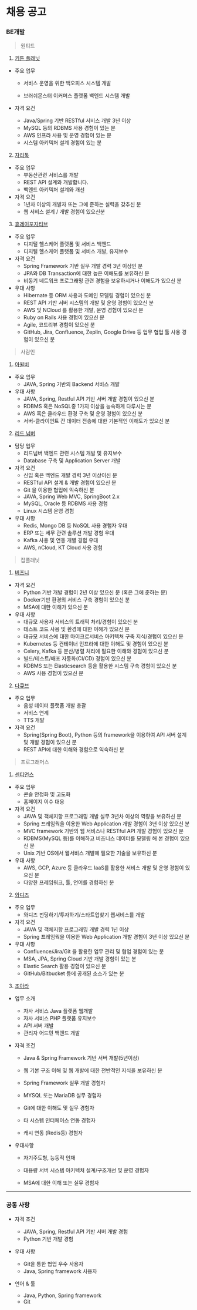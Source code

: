 # 채용 공고

### BE개발

> 원티드  

1. [키튼 플래닛](https://www.wanted.co.kr/wd/91947)

 - 주요 업무   

   - 서비스 운영을 위한 백오피스 시스템 개발

   -	브러쉬몬스터 이커머스 플랫폼 백엔드 시스템 개발

- 자격 요건
  -  Java/Spring 기반 RESTful 서비스 개발 3년 이상
  -  MySQL 등의 RDBMS 사용 경험이 있는 분
  -  AWS 인프라 사용 및 운영 경험이 있는 분
  -  시스템 아키텍처 설계 경험이 있는 분

2. [자리톡](https://www.wanted.co.kr/wd/90881)

- 주요 업무
  - 부동산관련 서비스를 개발
  -  REST API 설계와 개발합니다.
  -  백엔드 아키텍처 설계와 개선
- 자격 요건
  -  1년차 이상의 개발자 또는 그에 준하는 실력을 갖추신 분
  -  웹 서비스 설계 / 개발 경험이 있으신분

3. [휴레이포지티브](https://www.wanted.co.kr/wd/62763)

- 주요 업무
  - 디지털 헬스케어 플랫폼 및 서비스 백엔드
  -  디지털 헬스케어 플랫폼 및 서비스 개발, 유지보수
- 자격 요건
  - Spring Framework 기반 실무 개발 경력 3년 이상인 분
  -  JPA와 DB Transaction에 대한 높은 이해도를 보유하신 분
  -  비동기 네트워크 프로그래밍 관련 경험을 보유하시거나 이해도가 있으신 분
- 우대 사항
  - Hibernate 등 ORM 사용과 도메인 모델링 경험이 있으신 분 
  - REST API 기반 서버 시스템의 개발 및 운영 경험이 있으신 분
  -  AWS 및 NCloud 를 활용한 개발, 운영 경험이 있으신 분
  -  Ruby on Rails 사용 경험이 있으신 분
  -  Agile, 코드리뷰 경험이 있으신 분
  -  GitHub, Jira, Confluence, Zeplin, Google Drive 등 업무 협업 툴 사용 경험이 있으신 분



> 사람인

1. [아윌비](https://www.saramin.co.kr/zf_user/jobs/relay/view?isMypage=no&rec_idx=42943517&recommend_ids=eJxV0MsRwyAMBNBqcl929T27EPffRRg8Cfj4tEKAjD3obXeN%2FuRlGpACk7GICPMxmU8as%2BKb3hX8EV6zoLv4jCKtq1%2FNyc0sCX%2BSqoPwNBz3guImnW44UsiPUfMPx1kErPabCZfnTmkDsdnKtY1FdrR6pV8810AD&view_type=search&searchword=%EC%9E%90%EB%B0%94+%EB%B0%B1%EC%97%94%EB%93%9C+%EA%B0%9C%EB%B0%9C%EC%9E%90&searchType=search&gz=1&paid_fl=n&search_uuid=6b891c49-1392-480d-9122-9d7edbe744ec#seq=0)

- 주요 업무
  - JAVA, Spring 기반의 Backend 서비스 개발 
- 우대 사항
  - JAVA, Spring, Restful API 기반 서버 개발 경험이 있으신 분
  - RDBMS 혹은 NoSQL중 1가지 이상을 능숙하게 다루시는 분 
  - AWS 혹은 클라우드 환경 구축 및 운영 경험이 있으신 분 
  - 서버-클라이언트 간 데이터 전송에 대한 기본적인 이해도가 있으신 분 

2. [리드 넘버](https://www.saramin.co.kr/zf_user/jobs/relay/view?isMypage=no&rec_idx=43176894&recommend_ids=eJxNzskRAzEIRNFofG9o1rMDmfyzsEqqsTg%2BPlqMSqP1U9Kf%2FNrgY3uACHNZA9kUK8YgyMBiHtLU%2BzJDmYs4jHWbvxVe4s2n9Ly8UKH%2Fs6rWNa8qEqOyBuFpkLsM0Mfy%2BuWoCFj5rXB63qomiMtmtr3Ujmbv%2BgO6mkPO&view_type=search&searchword=%EB%A6%AC%EB%93%9C%EB%84%98%EB%B2%84&searchType=search&gz=1&paid_fl=n&search_uuid=11589750-0009-42e1-9c4e-7ca901fdd397#seq=0)

- 담당 업무
  - 리드넘버 백엔드 관련 시스템 개발 및 유지보수
  - Database 구축 및 Application Server 개발
- 자격 요건
  -  신입 혹은 백엔드 개발 경력 3년 이상이신 분
  - RESTful API 설계 & 개발 경험이 있으신 분
  -  Git 을 이용한 협업에 익숙하신 분
  -  JAVA, Spring Web MVC, SpringBoot 2.x
  -  MySQL, Oracle 등 RDBMS 사용 경험
  -  Linux 시스템 운영 경험
- 우대 사항
  -  Redis, Mongo DB 등 NoSQL 사용 경험자 우대
  - ERP 또는 세무 관련 솔루션 개발 경험 우대
  -  Kafka 사용 및 연동 개별 경험 우대
  -  AWS, nCloud, KT Cloud 사용 경험

> 잡플래닛

1. [버즈니](https://www.jobplanet.co.kr/job/search?q=%EB%B2%84%EC%A6%88%EB%8B%88%2C%20Docker%2CPython%20(Flask%2C%20Falcon%20%EB%93%B1)%2CElasticsearch%2CKubernetes%2CCelery%2C%20Kafka%2CMSA%2CAWS&posting_ids%5B%5D=1232758)

- 자격 요건
  - Python 기반 개발 경험이 2년 이상 있으신 분 (혹은 그에 준하는 분)
  -  Docker기반 환경의 서비스 구축 경험이 있으신 분
  -  MSA에 대한 이해가 있으신 분
- 우대 사항
  -  대규모 사용자 서비스의 트래픽 처리/경험이 있으신 분
  -  테스트 코드 사용 및 환경에 대한 이해가 있으신 분
  -  대규모 서비스에 대한 마이크로서비스 아키텍쳐 구축 지식/경험이 있으신 분
  -  Kubernetes 등 컨테이너 인프라에 대한 이해도 및 경험이 있으신 분
  -  Celery, Kafka 등 분산/병렬 처리에 필요한 이해와 경험이 있으신 분
  -  빌드/테스트/배포 자동화(CI/CD) 경험이 있으신 분
  -  RDBMS 또는 Elasticsearch 등을 활용한 시스템 구축 경험이 있으신 분
  -  AWS 사용 경험이 있으신 분

2. [다큐브](https://www.jobplanet.co.kr/job/search?q=%EB%B0%B1%EC%97%94%EB%93%9C%20%EA%B0%9C%EB%B0%9C%20CTO&posting_ids%5B%5D=1232725)

- 주요 업무
  - 음성 데이터 플랫폼 개발 총괄
  - 서비스 연계
  -  TTS 개발
- 자격 요건
  - Spring(Spring Boot), Python 등의 framework을 이용하여 API 서버 설계 및 개발 경험이 있으신 분
  - REST API에 대한 이해와 경험으로 익숙하신 분

> 프로그래머스

1. [센티언스](https://programmers.co.kr/job_positions/12182?by_theme=true)

- 주요 업무
  - 콘솔 안정화 및 고도화
  - 홈페이지 이슈 대응
- 자격 요건
  -  JAVA 및 객체지향 프로그래밍 개발 실무 3년차 이상의 역량을 보유하신 분 
  - Spring 프레임웍을 이용한 Web Application 개발 경험이 3년 이상 있으신 분 
  -  MVC framework 기반의 웹 서비스나 RESTful API 개발 경험이 있으신 분 
  -  RDBMS(MySQL 등)를 이해하고 비즈니스 데이터를 모델링 해 본 경험이 있으신 분 
  -  Unix 기반 OS에서 웹서비스 개발에 필요한 기술을 보유하신 분 
- 우대 사항
  - AWS, GCP, Azure 등 클라우드 IaaS를 활용한 서비스 개발 및 운영 경험이 있으신 분
  - 다양한 프레임워크, 툴, 언어를 경험하신 분

2. [와디즈](http://abit.ly/ufx2ud)

- 주요 업무
  -  와디즈 펀딩하기/투자하기/스타트업찾기 웹서비스를 개발
- 자격 요건
  -  JAVA 및 객체지향 프로그래밍 개발 경력 1년 이상 
  -  Spring 프레임웍을 이용한 Web Application 개발 경험이 3년 이상 있으신 분 
- 우대 사항
  -  Confluence/Jira/Git 을 활용한 업무 관리 및 협업 경험이 있는 분 
  -  MSA, JPA, Spring Cloud 기반 개발 경험이 있는 분 
  -  Elastic Search 활용 경험이 있으신 분 
  -  GitHub/Bitbucket 등에 공개된 소스가 있는 분

3. [조아라](https://programmers.co.kr/job_positions/12182?by_theme=true)

- 업무 소개
  - 자사 서비스 Java 플랫폼 웹개발 
  - 자사 서비스 PHP 플랫폼 유지보수 
  - API 서버 개발
  - 관리자 어드민 백엔드 개발

- 자격 조건

  - Java & Spring Framework 기반 서버 개발(5년이상)

  - 웹 기본 구조 이해 및 웹 개발에 대한 전반적인 지식을 보유하신 분

  - Spring Framework 실무 개발 경험자

  - MYSQL 또는 MariaDB 실무 경험자

  - Git에 대한 이해도 및 실무 경험자

  - 타 시스템 인터페이스 연동 경험자

  - 캐시 연동 (Redis등) 경험자

- 우대사항

  - 자기주도형, 능동적 인재

  - 대용량 서버 시스템 아키텍처 설계/구조개선 및 운영 경험자

  - MSA에 대한 이해 또는 실무 경험자

<hr>

### 공통 사항

- 자격 조건
  - JAVA, Spring, Restful API 기반 서버 개발 경험
  - Python 기반 개발 경험
- 우대 사항
  - Git을 통한 협업 우수 사용자
  - Java, Spring framework 사용자

- 언어 & 툴 
  - Java, Python, Spring framework
  - Git